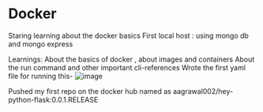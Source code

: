 # Docker
Staring learning about the docker basics
First local host : using mongo db and mongo express

Learnings:
About the basics of docker , about images and containers
About the run command and other important cli-references
Wrote the first yaml file for running this-
![image](https://github.com/user-attachments/assets/31063972-e6a9-4bff-9afa-0c1c1fab8a60)

Pushed my first repo on the docker hub named as aagrawal002/hey-python-flask:0.0.1.RELEASE


